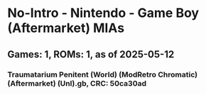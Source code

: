 # No-Intro - Nintendo - Game Boy (Aftermarket) MIAs
## Games: 1, ROMs: 1, as of 2025-05-12

### Traumatarium Penitent (World) (ModRetro Chromatic) (Aftermarket) (Unl).gb, CRC: 50ca30ad
